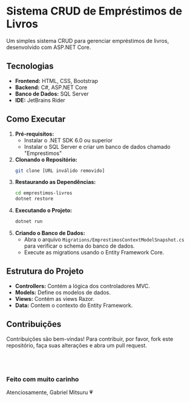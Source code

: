 # Sistema CRUD de Empréstimos de Livros

Um simples sistema CRUD para gerenciar empréstimos de livros, desenvolvido com ASP.NET Core.

## Tecnologias
* **Frontend:** HTML, CSS, Bootstrap
* **Backend:** C#, ASP.NET Core
* **Banco de Dados:** SQL Server
* **IDE:** JetBrains Rider

## Como Executar
1. **Pré-requisitos:**
    * Instalar o .NET SDK 6.0 ou superior
    * Instalar o SQL Server e criar um banco de dados chamado "Emprestimos"
2. **Clonando o Repositório:**
    ```bash
    git clone [URL inválido removido]
    ```
3. **Restaurando as Dependências:**
    ```bash
    cd emprestimos-livros
    dotnet restore
    ```
4. **Executando o Projeto:**
    ```bash
    dotnet run
    ```
5. **Criando o Banco de Dados:**
    * Abra o arquivo `Migrations/EmprestimosContextModelSnapshot.cs` para verificar o schema do banco de dados.
    * Execute as migrations usando o Entity Framework Core.

## Estrutura do Projeto
* **Controllers:** Contém a lógica dos controladores MVC.
* **Models:** Define os modelos de dados.
* **Views:** Contém as views Razor.
* **Data:** Contem o contexto do Entity Framework.

## Contribuições
Contribuições são bem-vindas! Para contribuir, por favor, fork este repositório, faça suas alterações e abra um pull request.

<br>
<br>

### Feito com muito carinho
Atenciosamente, Gabriel Mitsuru 💗
